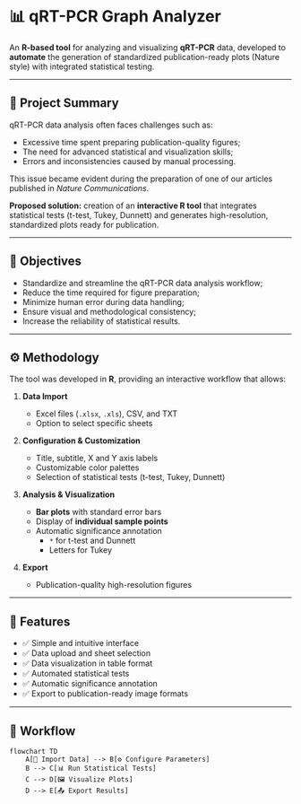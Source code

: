 # 📊 qRT-PCR Graph Analyzer

An **R-based tool** for analyzing and visualizing **qRT-PCR** data, developed to **automate** the generation of standardized publication-ready plots (Nature style) with integrated statistical testing.  

---

## 🔎 Project Summary

qRT-PCR data analysis often faces challenges such as:  
- Excessive time spent preparing publication-quality figures;  
- The need for advanced statistical and visualization skills;  
- Errors and inconsistencies caused by manual processing.  

This issue became evident during the preparation of one of our articles published in *Nature Communications*.  

**Proposed solution:** creation of an **interactive R tool** that integrates statistical tests (t-test, Tukey, Dunnett) and generates high-resolution, standardized plots ready for publication.  

---

## 🎯 Objectives

- Standardize and streamline the qRT-PCR data analysis workflow;  
- Reduce the time required for figure preparation;  
- Minimize human error during data handling;  
- Ensure visual and methodological consistency;  
- Increase the reliability of statistical results.  

---

## ⚙️ Methodology

The tool was developed in **R**, providing an interactive workflow that allows:  

1. **Data Import**  
   - Excel files (`.xlsx`, `.xls`), CSV, and TXT  
   - Option to select specific sheets  

2. **Configuration & Customization**  
   - Title, subtitle, X and Y axis labels  
   - Customizable color palettes  
   - Selection of statistical tests (t-test, Tukey, Dunnett)  

3. **Analysis & Visualization**  
   - **Bar plots** with standard error bars  
   - Display of **individual sample points**  
   - Automatic significance annotation  
     - `*` for t-test and Dunnett  
     - Letters for Tukey  

4. **Export**  
   - Publication-quality high-resolution figures  

---

## 🧪 Features

- ✅ Simple and intuitive interface  
- ✅ Data upload and sheet selection  
- ✅ Data visualization in table format  
- ✅ Automated statistical tests  
- ✅ Automatic significance annotation  
- ✅ Export to publication-ready image formats  

---

## 🚀 Workflow

```mermaid
flowchart TD
    A[📂 Import Data] --> B[⚙️ Configure Parameters]
    B --> C[📊 Run Statistical Tests]
    C --> D[🖼️ Visualize Plots]
    D --> E[📤 Export Results]
